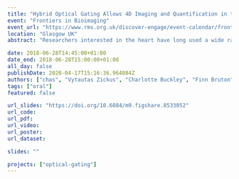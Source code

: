```yaml
---
title: "Hybrid Optical Gating Allows 4D Imaging and Quantification in the Developing Zebrafish Heart"
event: "Frontiers in Bioimaging"
event_url: "https://www.rms.org.uk/discover-engage/event-calendar/frontiers-in-bioimaging-2018.html"
location: "Glasgow UK"
abstract: "Researchers interested in the heart have long used a wide range of imaging techniques to see, understand and quantify changes throughout heart development, repair and, in certain species, regeneration. Two major challenges in imaging the heart are the contrasting problems of high-frequency heart beating and low-frequency morphological changes. We have previously demonstrated how using prospective optical gating, in combination with light-sheet microscopy, can allow the synchronised capture of 3D images of the ınvivo beating zebrafish heart. However, prospective optical gating alone is limited to snapshots of the heart at chosen target heartbeat phases and only over the scale of tens of minutes.  We have now developed hybrid prospective-retrospective optical gating technologies that we are using in combination with light-sheet microscopy to enable a range of 3D+time and 3D-timelapse imaging experiments. Here we will demonstrate several key areas where we have begun to exploit these technologies to further describe and understand cardiac function and dynamics.  By incorporating these non-invasive optical gating methods with micro particle image velocimetry ($μ$PIV) we can achieve 3D+time resolved imaging of blood flow in the beating zebrafish heart. We use red blood cells as natural tracer particles from which we obtain instantaneous measurements of velocity from light-sheet images. Statistically combining and analysing this data, we can begin to both quantify and fully understand fluid-structure interaction in the developing zebrafish heart.  Further, our hybrid prospective-retrospective optical gating technology allows us to carry out 24+ hour, ınvivo, 3D-timelapse imaging of the computationally `frozen' heart across developmental stages, eg heart looping, and throughout injury response and repair. Imaging across these timescales is not possible with prospective optical gating alone and phase-locked timelapse imaging is not possible using retrospective optical gating alone: only with our hybrid system are such longitudinal studies possible. Our hybrid prospective-retrospective optical gating system allows researchers to study and understand cardiac development and repair without the use of chemicals or optogenetics to stop or modify the natural heart beating.  Combining these powerful techniques produces a hybrid prospective-retrospective optical gating microscopy framework that we are now beginning to use to fully describe cardiac development, dynamics and repair as never before accomplished."

date: 2018-06-28T14:45:00+01:00
date_end: 2018-06-28T15:00:00+01:00
all_day: false
publishDate: 2020-04-17T15:16:36.964084Z
authors: ["chas", "Vytautas Zickus", "Charlotte Buckley", "Finn Bruton", "Aryan Baghbadrani", "John J. Mullins", "Martin A. Denvir", "Jonathan Taylor"]
tags: ["oral"]
featured: false

url_slides: "https://doi.org/10.6084/m9.figshare.8533052"
url_code:
url_pdf:
url_video:
url_poster:
url_dataset:

slides: ""

projects: ["optical-gating"]
---
```


